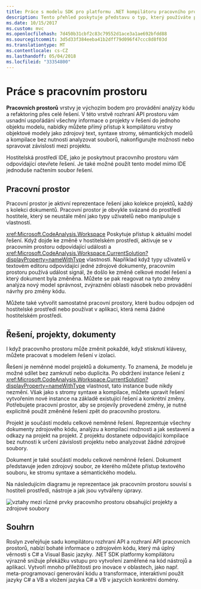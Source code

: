 ```yaml
---
title: Práce s modelu SDK pro platformu .NET kompilátoru pracovního prostoru.
description: Tento přehled poskytuje představu o typ, který používáte pro dotazování a zpracování pracovního prostoru a projektů pro váš kód.
ms.date: 10/15/2017
ms.custom: mvc
ms.openlocfilehash: 7d450b31cbf2c83c79552d1ace3a1ae692bfdd88
ms.sourcegitcommit: 3d5d33f384eeba41b2dff79d096f47ccc8d8f03d
ms.translationtype: MT
ms.contentlocale: cs-CZ
ms.lasthandoff: 05/04/2018
ms.locfileid: "33354800"
---
```

# <a name="work-with-a-workspace"></a>Práce s pracovním prostoru

**Pracovních prostorů** vrstvy je výchozím bodem pro provádění analýzy kódu a refaktoring přes celé řešení. V této vrstvě rozhraní API prostoru vám usnadní uspořádání všechny informace o projekty v řešení do jednoho objektu modelu, nabídky můžete přímý přístup k kompilátoru vrstvy objektové modely jako zdrojový text, syntaxe stromy, sémantických modelů a kompilace bez nutnosti analyzovat souborů, nakonfigurujte možnosti nebo spravovat závislosti mezi projektu. 

Hostitelská prostředí IDE, jako je poskytnout pracovního prostoru vám odpovídající otevřete řešení. Je také možné použít tento model mimo IDE jednoduše načtením soubor řešení.

## <a name="workspace"></a>Pracovní prostor

Pracovní prostor je aktivní reprezentace řešení jako kolekce projektů, každý s kolekci dokumentů. Pracovní prostor je obvykle svázané do prostředí hostitele, který se neustále mění jako typy uživatelů nebo manipuluje s vlastností. 

<xref:Microsoft.CodeAnalysis.Workspace> Poskytuje přístup k aktuální model řešení. Když dojde ke změně v hostitelském prostředí, aktivuje se v pracovním prostoru odpovídající události a <xref:Microsoft.CodeAnalysis.Workspace.CurrentSolution?displayProperty=nameWithType> vlastnosti. Například když typy uživatelů v textovém editoru odpovídající jedné zdrojové dokumenty, pracovním prostoru používá událost signál, že došlo ke změně celkové model řešení a který dokument byla změněna. Můžete se pak reagovat na tyto změny analýza nový model správnost, zvýraznění oblasti násobek nebo provádění návrhy pro změny kódu. 

Můžete také vytvořit samostatné pracovní prostory, které budou odpojen od hostitelské prostředí nebo používat v aplikaci, která nemá žádné hostitelském prostředí.

## <a name="solutions-projects-documents"></a>Řešení, projekty, dokumenty

I když pracovního prostoru může změnit pokaždé, když stisknutí klávesy, můžete pracovat s modelem řešení v izolaci. 

Řešení je neměnné model projektů a dokumenty. To znamená, že modelu je možné sdílet bez zamknutí nebo duplicita. Po obdržení instance řešení z <xref:Microsoft.CodeAnalysis.Workspace.CurrentSolution?displayProperty=nameWithType> vlastnost, tato instance bude nikdy nezmění. Však jako s stromy syntaxe a kompilace, můžete upravit řešení vytvořením nové instance na základě existující řešení a konkrétní změny. Potřebujete pracovní prostor, aby se projevily provedené změny, je nutné explicitně použít změněné řešení zpět do pracovního prostoru.

Projekt je součástí modelu celkové neměnné řešení. Reprezentuje všechny dokumenty zdrojového kódu, analýzu a kompilaci možnosti a jak sestavení a odkazy na projekt na projekt. Z projektu dostanete odpovídající kompilace bez nutnosti k určení závislosti projektu nebo analyzovat žádné zdrojové soubory.

Dokument je také součástí modelu celkové neměnné řešení. Dokument představuje jeden zdrojový soubor, ze kterého můžete přístup textového souboru, ke stromu syntaxe a sémantického modelu.

Na následujícím diagramu je reprezentace jak pracovním prostoru souvisí s hostiteli prostředí, nástroje a jak jsou vytvářeny úpravy.

![vztahy mezi různé prvky pracovního prostoru obsahující projekty a zdrojové soubory](media/work-with-workspace/workspace-obj-relations.png)

## <a name="summary"></a>Souhrn

Roslyn zveřejňuje sadu kompilátoru rozhraní API a rozhraní API pracovních prostorů, nabízí bohaté informace o zdrojovém kódu, který má úplný věrnosti s C# a Visual Basic jazyky.  .NET SDK platformy kompilátoru výrazně snižuje překážku vstupu pro vytvoření zaměřené na kód nástrojů a aplikací. Vytvoří mnoho příležitosti pro inovace v oblastech, jako např. meta-programovací generování kódu a transformace, interaktivní použít jazyky C# a VB a vložení jazyka C# a VB v jazycích konkrétní domény.  
